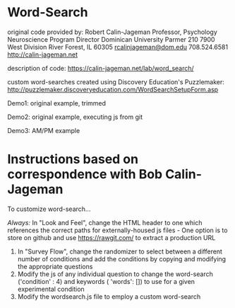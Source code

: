 # Word-Search

original code provided by:
  Robert Calin-Jageman
  Professor, Psychology
  Neuroscience Program Director
  Dominican University
  Parmer 210
  7900 West Division
  River Forest, IL 60305
  rcalinjageman@dom.edu
  708.524.6581
  http://calin-jageman.net

description of code: https://calin-jageman.net/lab/word_search/

custom word-searches created using Discovery Education's Puzzlemaker: http://puzzlemaker.discoveryeducation.com/WordSearchSetupForm.asp

Demo1: original example, trimmed

Demo2: original example, executing js from git

Demo3: AM/PM example

# Instructions based on correspondence with Bob Calin-Jageman

To customize word-search...

  *Always:* In "Look and Feel", change the HTML header to one which references the correct paths for externally-housed js files
    - One option is to store on github and use https://rawgit.com/ to extract a production URL
  1. In "Survey Flow", change the randomizer to select between a different number of conditions and add the conditions by copying and modifying the appropriate questions
  2. Modify the js of any individual question to change the word-search ('condition' : 4) and keywords ( 'words': []) to use for a given experimental condition
  3. Modify the wordsearch.js file to employ a custom word-search
